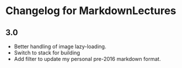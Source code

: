 # Changelog for MarkdownLectures

## 3.0

* Better handling of image lazy-loading.
* Switch to stack for building
* Add filter to update my personal pre-2016 markdown format.


